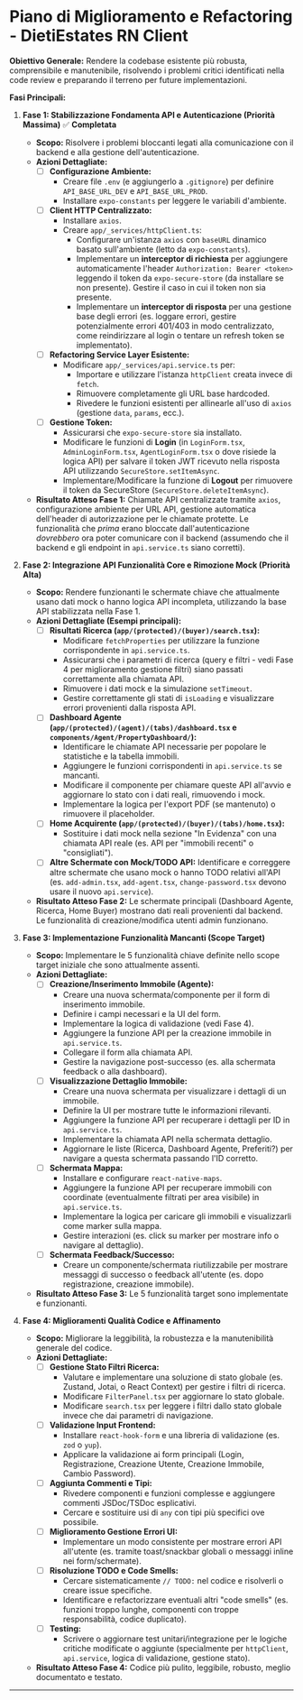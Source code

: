 # Piano di Miglioramento e Refactoring - DietiEstates RN Client

**Obiettivo Generale:** Rendere la codebase esistente più robusta, comprensibile e manutenibile, risolvendo i problemi critici identificati nella code review e preparando il terreno per future implementazioni.

**Fasi Principali:**

1.  **Fase 1: Stabilizzazione Fondamenta API e Autenticazione (Priorità Massima)** ✅ **Completata**
    *   **Scopo:** Risolvere i problemi bloccanti legati alla comunicazione con il backend e alla gestione dell'autenticazione.
    *   **Azioni Dettagliate:**
        *   [ ] **Configurazione Ambiente:**
            *   Creare file `.env` (e aggiungerlo a `.gitignore`) per definire `API_BASE_URL_DEV` e `API_BASE_URL_PROD`.
            *   Installare `expo-constants` per leggere le variabili d'ambiente.
        *   [ ] **Client HTTP Centralizzato:**
            *   Installare `axios`.
            *   Creare `app/_services/httpClient.ts`:
                *   Configurare un'istanza `axios` con `baseURL` dinamico basato sull'ambiente (letto da `expo-constants`).
                *   Implementare un **interceptor di richiesta** per aggiungere automaticamente l'header `Authorization: Bearer <token>` leggendo il token da `expo-secure-store` (da installare se non presente). Gestire il caso in cui il token non sia presente.
                *   Implementare un **interceptor di risposta** per una gestione base degli errori (es. loggare errori, gestire potenzialmente errori 401/403 in modo centralizzato, come reindirizzare al login o tentare un refresh token se implementato).
        *   [ ] **Refactoring Service Layer Esistente:**
            *   Modificare `app/_services/api.service.ts` per:
                *   Importare e utilizzare l'istanza `httpClient` creata invece di `fetch`.
                *   Rimuovere completamente gli URL base hardcoded.
                *   Rivedere le funzioni esistenti per allinearle all'uso di `axios` (gestione `data`, `params`, ecc.).
        *   [ ] **Gestione Token:**
            *   Assicurarsi che `expo-secure-store` sia installato.
            *   Modificare le funzioni di **Login** (in `LoginForm.tsx`, `AdminLoginForm.tsx`, `AgentLoginForm.tsx` o dove risiede la logica API) per salvare il token JWT ricevuto nella risposta API utilizzando `SecureStore.setItemAsync`.
            *   Implementare/Modificare la funzione di **Logout** per rimuovere il token da SecureStore (`SecureStore.deleteItemAsync`).
    *   **Risultato Atteso Fase 1:** Chiamate API centralizzate tramite `axios`, configurazione ambiente per URL API, gestione automatica dell'header di autorizzazione per le chiamate protette. Le funzionalità che *prima* erano bloccate dall'autenticazione *dovrebbero* ora poter comunicare con il backend (assumendo che il backend e gli endpoint in `api.service.ts` siano corretti).

2.  **Fase 2: Integrazione API Funzionalità Core e Rimozione Mock (Priorità Alta)**
    *   **Scopo:** Rendere funzionanti le schermate chiave che attualmente usano dati mock o hanno logica API incompleta, utilizzando la base API stabilizzata nella Fase 1.
    *   **Azioni Dettagliate (Esempi principali):**
        *   [ ] **Risultati Ricerca (`app/(protected)/(buyer)/search.tsx`):**
            *   Modificare `fetchProperties` per utilizzare la funzione corrispondente in `api.service.ts`.
            *   Assicurarsi che i parametri di ricerca (query e filtri - vedi Fase 4 per miglioramento gestione filtri) siano passati correttamente alla chiamata API.
            *   Rimuovere i dati mock e la simulazione `setTimeout`.
            *   Gestire correttamente gli stati di `isLoading` e visualizzare errori provenienti dalla risposta API.
        *   [ ] **Dashboard Agente (`app/(protected)/(agent)/(tabs)/dashboard.tsx` e `components/Agent/PropertyDashboard/`):**
            *   Identificare le chiamate API necessarie per popolare le statistiche e la tabella immobili.
            *   Aggiungere le funzioni corrispondenti in `api.service.ts` se mancanti.
            *   Modificare il componente per chiamare queste API all'avvio e aggiornare lo stato con i dati reali, rimuovendo i mock.
            *   Implementare la logica per l'export PDF (se mantenuto) o rimuovere il placeholder.
        *   [ ] **Home Acquirente (`app/(protected)/(buyer)/(tabs)/home.tsx`):**
            *   Sostituire i dati mock nella sezione "In Evidenza" con una chiamata API reale (es. API per "immobili recenti" o "consigliati").
        *   [ ] **Altre Schermate con Mock/TODO API:** Identificare e correggere altre schermate che usano mock o hanno TODO relativi all'API (es. `add-admin.tsx`, `add-agent.tsx`, `change-password.tsx` devono usare il nuovo `api.service`).
    *   **Risultato Atteso Fase 2:** Le schermate principali (Dashboard Agente, Ricerca, Home Buyer) mostrano dati reali provenienti dal backend. Le funzionalità di creazione/modifica utenti admin funzionano.

3.  **Fase 3: Implementazione Funzionalità Mancanti (Scope Target)**
    *   **Scopo:** Implementare le 5 funzionalità chiave definite nello scope target iniziale che sono attualmente assenti.
    *   **Azioni Dettagliate:**
        *   [ ] **Creazione/Inserimento Immobile (Agente):**
            *   Creare una nuova schermata/componente per il form di inserimento immobile.
            *   Definire i campi necessari e la UI del form.
            *   Implementare la logica di validazione (vedi Fase 4).
            *   Aggiungere la funzione API per la creazione immobile in `api.service.ts`.
            *   Collegare il form alla chiamata API.
            *   Gestire la navigazione post-successo (es. alla schermata feedback o alla dashboard).
        *   [ ] **Visualizzazione Dettaglio Immobile:**
            *   Creare una nuova schermata per visualizzare i dettagli di un immobile.
            *   Definire la UI per mostrare tutte le informazioni rilevanti.
            *   Aggiungere la funzione API per recuperare i dettagli per ID in `api.service.ts`.
            *   Implementare la chiamata API nella schermata dettaglio.
            *   Aggiornare le liste (Ricerca, Dashboard Agente, Preferiti?) per navigare a questa schermata passando l'ID corretto.
        *   [ ] **Schermata Mappa:**
            *   Installare e configurare `react-native-maps`.
            *   Aggiungere la funzione API per recuperare immobili con coordinate (eventualmente filtrati per area visibile) in `api.service.ts`.
            *   Implementare la logica per caricare gli immobili e visualizzarli come marker sulla mappa.
            *   Gestire interazioni (es. click su marker per mostrare info o navigare al dettaglio).
        *   [ ] **Schermata Feedback/Successo:**
            *   Creare un componente/schermata riutilizzabile per mostrare messaggi di successo o feedback all'utente (es. dopo registrazione, creazione immobile).
    *   **Risultato Atteso Fase 3:** Le 5 funzionalità target sono implementate e funzionanti.

4.  **Fase 4: Miglioramenti Qualità Codice e Affinamento**
    *   **Scopo:** Migliorare la leggibilità, la robustezza e la manutenibilità generale del codice.
    *   **Azioni Dettagliate:**
        *   [ ] **Gestione Stato Filtri Ricerca:**
            *   Valutare e implementare una soluzione di stato globale (es. Zustand, Jotai, o React Context) per gestire i filtri di ricerca.
            *   Modificare `FilterPanel.tsx` per aggiornare lo stato globale.
            *   Modificare `search.tsx` per leggere i filtri dallo stato globale invece che dai parametri di navigazione.
        *   [ ] **Validazione Input Frontend:**
            *   Installare `react-hook-form` e una libreria di validazione (es. `zod` o `yup`).
            *   Applicare la validazione ai form principali (Login, Registrazione, Creazione Utente, Creazione Immobile, Cambio Password).
        *   [ ] **Aggiunta Commenti e Tipi:**
            *   Rivedere componenti e funzioni complesse e aggiungere commenti JSDoc/TSDoc esplicativi.
            *   Cercare e sostituire usi di `any` con tipi più specifici ove possibile.
        *   [ ] **Miglioramento Gestione Errori UI:**
            *   Implementare un modo consistente per mostrare errori API all'utente (es. tramite toast/snackbar globali o messaggi inline nei form/schermate).
        *   [ ] **Risoluzione TODO e Code Smells:**
            *   Cercare sistematicamente `// TODO:` nel codice e risolverli o creare issue specifiche.
            *   Identificare e refactorizzare eventuali altri "code smells" (es. funzioni troppo lunghe, componenti con troppe responsabilità, codice duplicato).
        *   [ ] **Testing:**
            *   Scrivere o aggiornare test unitari/integrazione per le logiche critiche modificate o aggiunte (specialmente per `httpClient`, `api.service`, logica di validazione, gestione stato).
    *   **Risultato Atteso Fase 4:** Codice più pulito, leggibile, robusto, meglio documentato e testato.

---